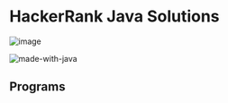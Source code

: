 # HackerRank Java Solutions 

![image](https://user-images.githubusercontent.com/30997178/158071610-c19ac92c-acbd-4f57-a041-56b3b6abbf7d.png)


![made-with-java](https://img.shields.io/badge/Made%20with-Java-1f425f.svg)

## Programs 
